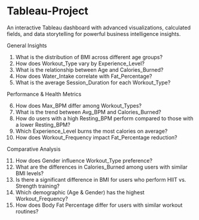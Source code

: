 # Tableau-Project
An interactive Tableau dashboard with advanced visualizations, calculated fields, and data storytelling for powerful business intelligence insights.

General Insights

1.	What is the distribution of BMI across different age groups?
2.	How does Workout_Type vary by Experience_Level?
3.	What is the relationship between Age and Calories_Burned?
4.	How does Water_Intake correlate with Fat_Percentage?
5.	What is the average Session_Duration for each Workout_Type?

Performance & Health Metrics

6.	How does Max_BPM differ among Workout_Types?
7.	What is the trend between Avg_BPM and Calories_Burned?
8.	How do users with a high Resting_BPM perform compared to those with a lower Resting_BPM?
9.	Which Experience_Level burns the most calories on average? 
10.	How does Workout_Frequency impact Fat_Percentage reduction?

Comparative Analysis

11.	How does Gender influence Workout_Type preference?
12.	What are the differences in Calories_Burned among users with similar BMI levels?
13.	Is there a significant difference in BMI for users who perform HIIT vs. Strength training?
14.	Which demographic (Age & Gender) has the highest Workout_Frequency?
15.	How does Body Fat Percentage differ for users with similar workout routines?
